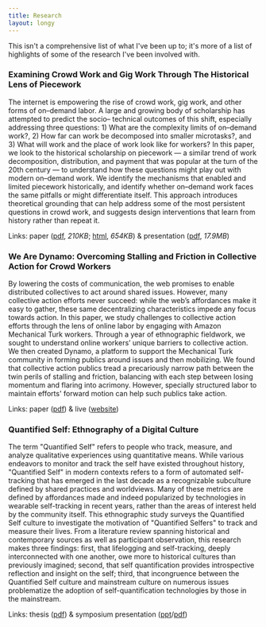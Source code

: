 ```yaml
---
title: Research
layout: longy
---
```



This isn't a comprehensive list of what I've been up to; it's more of a list of highlights of some of the research I've been involved with.

### Examining Crowd Work and Gig Work Through The Historical Lens of Piecework
The internet is empowering the rise of crowd work, gig work, and other forms of on–demand labor. A large and growing body of scholarship has attempted to predict the socio– technical outcomes of this shift, especially addressing three questions: 1) What are the complexity limits of on–demand work?, 2) How far can work be decomposed into smaller microtasks?, and 3) What will work and the place of work look like for workers? In this paper, we look to the historical scholarship on piecework — a similar trend of work decomposition, distribution, and payment that was popular at the turn of the 20th century — to understand how these questions might play out with modern on–demand work. We identify the mechanisms that enabled and limited piecework historically, and identify whether on–demand work faces the same pitfalls or might differentiate itself. This approach introduces theoretical grounding that can help address some of the most persistent questions in crowd work, and suggests design interventions that learn from history rather than repeat it.

Links: paper ([pdf][pieceworkPaper], *210KB*; [html][pieceworkHTML], *654KB*) & presentation ([pdf][pieceworkPresentation], *17.9MB*)


### We Are Dynamo: Overcoming Stalling and Friction in Collective Action for Crowd Workers
By lowering the costs of communication, the web promises to enable distributed collectives to act around shared issues. However, many collective action efforts never succeed: while the web’s affordances make it easy to gather, these same decentralizing characteristics impede any focus towards action. In this paper, we study challenges to collective action efforts through the lens of online labor by engaging with Amazon Mechanical Turk workers. Through a year of ethnographic fieldwork, we sought to understand online workers’ unique barriers to collective action. We then created Dynamo, a platform to support the Mechanical Turk community in forming publics around issues and then mobilizing. We found that collective action publics tread a precariously narrow path between the twin perils of stalling and friction, balancing with each step between losing momentum and flaring into acrimony. However, specially structured labor to maintain efforts' forward motion can
help such publics take action.

Links: paper ([pdf][DynamoPaper]) & live ([website][DynamoSite])

### Quantified Self: Ethnography of a Digital Culture
The term "Quantified Self" refers to people who track, measure, and analyze qualitative experiences using quantitative means. While various endeavors to monitor and track the self have existed throughout history, "Quantified Self" in modern contexts refers to a form of automated self-tracking that has emerged in the last decade as a recognizable subculture defined by shared practices and worldviews. Many of these metrics are defined by affordances made and indeed popularized by technologies in wearable self-tracking in recent years, rather than the areas of interest held by the community itself. This ethnographic study surveys the Quantified Self culture to investigate the motivation of "Quantified Selfers" to track and measure their lives. From a literature review spanning historical and contemporary sources as well as participant observation, this research makes three findings: first, that lifelogging and self-tracking, deeply interconnected with one another, owe more to historical cultures than previously imagined; second, that self quantification provides introspective reflection and insight on the self; third, that incongruence between the Quantified Self culture and mainstream culture on numerous issues problematize the adoption of self-quantification technologies by those in the mainstream.

Links: thesis ([pdf][QSThesis]) & symposium presentation ([ppt][QSppt]/[pdf][QSpdf])

[pieceworkPaper]: /papers/chi/piecework/pn4226.pdf
[pieceworkHTML]: /papers/chi/piecework/pn4226.html
[pieceworkPresentation]: /papers/chi/piecework/presentation/presentation.pdf
[DynamoPaper]: /media/papers/p1621.pdf
[DynamoSite]: http://www.wearedynamo.org
[QSThesis]: /media/papers/quantified_self.pdf
[QSppt]: /media/presentations/QS.ppt
[QSpdf]: /media/presentations/QS.pdf